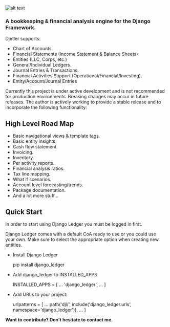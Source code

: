 ![alt text](https://storage.googleapis.com/django_ledger/logo/v2/django-ledger-logo%404x.png)

### A bookkeeping & financial analysis engine for the Django Framework.

Djetler supports:

- Chart of Accounts.
- Financial Statements (Income Statement & Balance Sheets)
- Entities (LLC, Corps, etc.)
- General/Individual Ledgers.
- Journal Entries & Transactions.
- Financial Activities Support (Operational/Financial/Investing).
- Entity/Account/Journal Entries 

Currently this project is under active development and is not recommended for production environments.
Breaking changes may occur in future releases.
The author is actively working to provide a stable release and to incorporate
the following functionality:

## High Level Road Map
- Basic navigational views & template tags.
- Basic entity insights.
- Cash flow statement.
- Invoicing.
- Inventory.
- Per activity reports.
- Financial analysis ratios.
- Tax line mapping.
- What if scenarios.
- Account level forecasting/trends.
- Package documentation.
- And a lot more stuff...

## Quick Start
In order to start using Django Ledger you must be logged in first.

Django Ledger comes with a default CoA ready to use or you could use your own.
Make sure to select the appropriate option when creating new entities.
    
* Install Django Ledger


    pip install django_ledger
    
* Add django_ledger to INSTALLED_APPS


    INSTALLED_APPS = [
        ...
        'django_ledger',
        ...
    ]

* Add URLs to your project:


    urlpatterns = [
        ...
        path('djl/', include('django_ledger.urls', namespace='django_ledger')),
        ...
    ]
    
__Want to contribute? Don't hesitate to contact me.__